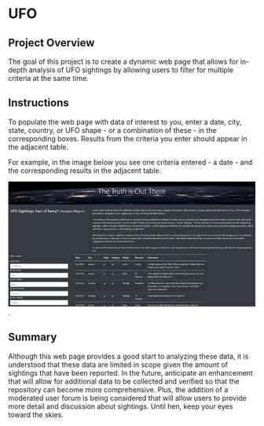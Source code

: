 # UFO

## Project Overview
The goal of this project is to create a dynamic web page that allows for in-depth analysis of UFO sightings by allowing users to filter for multiple criteria at the same time.

## Instructions 
To populate the web page with data of interest to you, enter a date, city, state, country, or UFO shape - or a combination of these - in the corresponding boxes. Results from the criteria you enter should appear in the adjacent table. 

For example, in the image below you see one criteria entered - a date - and the corresponding results in the adjacent table.  

![page_example](/page_example.png).

## Summary

Although this web page provides a good start to analyzing these data, it is understood that these data are limited in scope given the amount of sightings that have been reported. In the future, anticipate an enhancement that will allow for additional data to be collected and verified so that the repository can become more comprehensive. Plus, the addition of a moderated user forum is being considered that will allow users to provide more detail and discussion about sightings. Until hen, keep your eyes toward the skies. 


